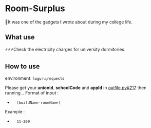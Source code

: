 # Room-Surplus
🌈It was one of the gadgets I wrote about during my college life.
## What use
⚡⚡⚡Check the electricity charges for university dormitories.
## How to use
environment: `loguru`,`requests`

Please get your **unionid**, **schoolCode** and **appId** in [outfile.py#217](https://github.com/shiyingqi/RoomSurplus/blame/b8b00095c5a09f73c5b244c560b001dc967ff345/outfile.py#L217) then running...
Format of input : 
-       [buildName-roomName]
Example : 
-       11-309
